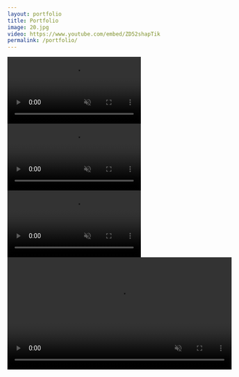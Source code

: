 ```yaml
---
layout: portfolio
title: Portfolio
image: 20.jpg
video: https://www.youtube.com/embed/ZD52shapTik
permalink: /portfolio/
---
```

<!-- https://www.youtube.com/embed/jsoeWHOqb3kwhat -->

<!-- http://fancyapps.com/fancybox/3/ -->
<!-- <a data-fancybox="gallery" href="{{site.baseurl}}/img/28/lowResScarf.png"><img src="{{site.baseurl}}/img/28/lowResScarf.png"></a> -->

<div class="image-col-right">
    <div class="image-box">
        <!-- <a href="{% post_url 2020-12-07-dunes-tech-art-challenge-breakdown %}"> -->
            <video controls autoplay muted loop>
                <source src="/img/portfolio/Prawn.webm" type="video/webm">
                Sorry, your browser doesn't support embedded videos.
            </video>
        <!-- </a> -->
    </div>
</div>

<!-- First Piece -->
<div class="image-col-right">
    <div class="image-box">
        <!-- <a href="{% post_url 2020-11-02-harmony-quest-art-style-development %}"> -->
            <video controls autoplay muted loop>
                <source src="/img/17/reliqua_forest.mp4" type="video/mp4">
                Sorry, your browser doesn't support embedded videos.
            </video>
            <!--
            <div class="image-box-text">
                <div class="image-box-title">Art Style Dev</div>
            </div>
            -->
        <!-- </a> -->
    </div>
</div>
<!-- Second Piece -->
<div class="image-col-right">
    <div class="image-box">
        <!-- <a href="#"> -->
            <video controls autoplay muted loop>
                <source src="/img/portfolio/blip.webm" type="video/webm">
                Sorry, your browser doesn't support embedded videos.
            </video>
            <!--
            <div class="image-box-text">
                <div class="image-box-title">Unity Blip</div>
            </div>
            -->
        <!-- </a> -->
    </div>
</div>
<!-- Third Piece -->


<!-- Fourth Piece -->
<div class="image-col-right">
    <div class="image-box">
        <!-- <a href=""> -->
            <video controls autoplay muted loop width="100%" height="auto">
                <source src="/img/portfolio/Card Foil Maha Vailo.m4v" type="video/mp4">
                Sorry, your browser doesn't support embedded videos.
            </video>
            <!--
            <div class="image-box-text">
                <div class="image-box-title">Foil Card Shader</div>
            </div>
            -->
        <!-- </a> -->
    </div>
</div>

<!-- <script src="https://code.jquery.com/jquery-3.5.1.slim.min.js"></script> -->
